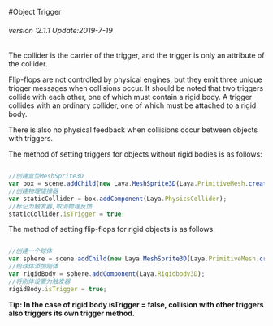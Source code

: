 #Object Trigger

###### *version :2.1.1   Update:2019-7-19*

The collider is the carrier of the trigger, and the trigger is only an attribute of the collider.

Flip-flops are not controlled by physical engines, but they emit three unique trigger messages when collisions occur. It should be noted that two triggers collide with each other, one of which must contain a rigid body. A trigger collides with an ordinary collider, one of which must be attached to a rigid body.

There is also no physical feedback when collisions occur between objects with triggers.

The method of setting triggers for objects without rigid bodies is as follows:


```typescript

//创建盒型MeshSprite3D
var box = scene.addChild(new Laya.MeshSprite3D(Laya.PrimitiveMesh.createBox(sX, sY, sZ)));
//创建物理碰撞器
var staticCollider = box.addComponent(Laya.PhysicsCollider);
//标记为触发器,取消物理反馈
staticCollider.isTrigger = true;
```


The method of setting flip-flops for rigid objects is as follows:


```typescript

//创建一个球体
var sphere = scene.addChild(new Laya.MeshSprite3D(Laya.PrimitiveMesh.createSphere(radius)));
//给球体添加刚体
var rigidBody = sphere.addComponent(Laya.Rigidbody3D);
//将刚体设置为触发器
rigidBody.isTrigger = true;
```


**Tip: In the case of rigid body isTrigger = false, collision with other triggers also triggers its own trigger method.**

